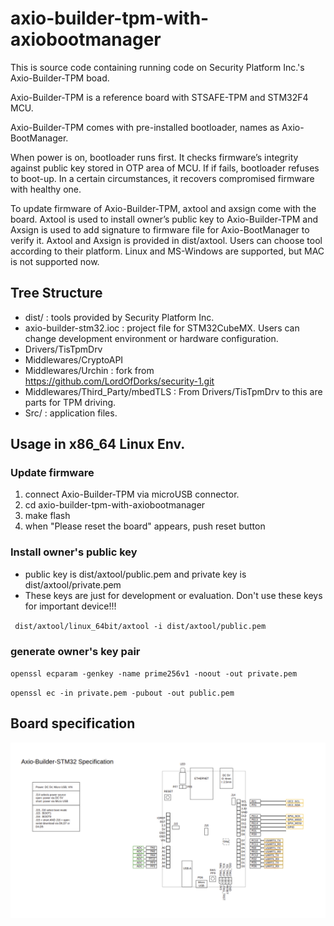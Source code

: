 # axio-builder-tpm-with-axiobootmanager

This is source code containing running code on Security Platform Inc.'s Axio-Builder-TPM boad.

Axio-Builder-TPM is a reference board with STSAFE-TPM and STM32F4 MCU.

Axio-Builder-TPM comes with pre-installed bootloader, names as Axio-BootManager.

When power is on, bootloader runs first. It checks firmware’s integrity against public key stored in OTP area of MCU.
If if fails, bootloader refuses to boot-up. In a certain circumstances, it recovers compromised firmware with healthy one.

To update firmware of Axio-Builder-TPM, axtool and axsign come with the board.
Axtool is used to install owner’s public key to Axio-Builder-TPM and
Axsign is used to add signature to firmware file for Axio-BootManager to verify it.
Axtool and Axsign is provided in dist/axtool. Users can choose tool according to their platform.
Linux and MS-Windows are supported, but MAC is not supported now.

## Tree Structure

* dist/ : tools provided by Security Platform Inc.
* axio-builder-stm32.ioc : project file for STM32CubeMX. Users can change development environment or hardware configuration.
* Drivers/TisTpmDrv
* Middlewares/CryptoAPI
* Middlewares/Urchin : fork from https://github.com/LordOfDorks/security-1.git
* Middlewares/Third_Party/mbedTLS : From Drivers/TisTpmDrv to this are parts for TPM driving.
* Src/ : application files.

## Usage in x86_64 Linux Env.

### Update firmware

1. connect Axio-Builder-TPM via microUSB connector.
1. cd axio-builder-tpm-with-axiobootmanager
1. make flash
1. when "Please reset the board" appears, push reset button

### Install owner's public key
 * public key is dist/axtool/public.pem and private key is dist/axtool/private.pem
  * These keys are just for development or evaluation. Don't use these keys for important device!!!
  
` dist/axtool/linux_64bit/axtool -i dist/axtool/public.pem`

### generate owner's key pair
 
`openssl ecparam -genkey -name prime256v1 -noout -out private.pem`

`openssl ec -in private.pem -pubout -out public.pem`

## Board specification
![Axio-Builder-TPM](image/axio-builder-stm32.png)
